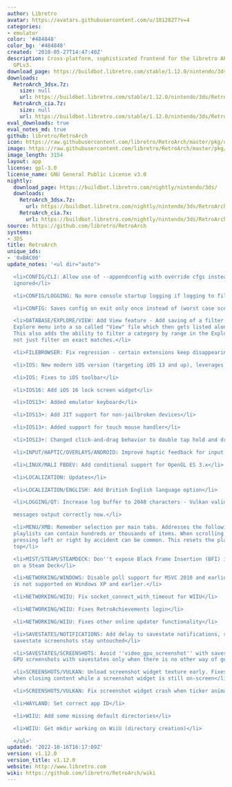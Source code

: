 ```yaml
---
author: Libretro
avatar: https://avatars.githubusercontent.com/u/1812827?v=4
categories:
- emulator
color: '#484848'
color_bg: '#484848'
created: '2010-05-27T14:47:40Z'
description: Cross-platform, sophisticated frontend for the libretro API. Licensed
  GPLv3.
download_page: https://buildbot.libretro.com/stable/1.12.0/nintendo/3ds
downloads:
  RetroArch_3dsx.7z:
    size: null
    url: https://buildbot.libretro.com/stable/1.12.0/nintendo/3ds/RetroArch_3dsx.7z
  RetroArch_cia.7z:
    size: null
    url: https://buildbot.libretro.com/stable/1.12.0/nintendo/3ds/RetroArch_cia.7z
eval_downloads: true
eval_notes_md: true
github: libretro/RetroArch
icon: https://raw.githubusercontent.com/libretro/RetroArch/master/pkg/ctr/assets/default.png
image: https://raw.githubusercontent.com/libretro/RetroArch/master/pkg/ctr/assets/libretro_banner.png
image_length: 3154
layout: app
license: gpl-3.0
license_name: GNU General Public License v3.0
nightly:
  download_page: https://buildbot.libretro.com/nightly/nintendo/3ds/
  downloads:
    RetroArch_3dsx.7z:
      url: https://buildbot.libretro.com/nightly/nintendo/3ds/RetroArch_3dsx.7z
    RetroArch_cia.7x:
      url: https://buildbot.libretro.com/nightly/nintendo/3ds/RetroArch_cia.7z
source: https://github.com/libretro/RetroArch
systems:
- 3DS
title: RetroArch
unique_ids:
- '0xBAC00'
update_notes: '<ul dir="auto">

  <li>CONFIG/CLI: Allow use of --appendconfig with override cfgs instead of getting
  ignored</li>

  <li>CONFIG/LOGGING: No more console startup logging if logging to file</li>

  <li>CONFIG: Saves config on exit only once instead of (worst case scenario) 3 times</li>

  <li>DATABASE/EXPLORE/VIEW: Add View feature - Add saving of a filter set in the
  Explore menu into a so called "View" file which then gets listed alongside playlists.
  This also adds the ability to filter a category by range in the Explore menu and
  not just filter on exact matches.</li>

  <li>FILEBROWSER: Fix regression - certain extensions keep disappearing</li>

  <li>IOS: New modern iOS version (targeting iOS 13 and up), leverages Swift</li>

  <li>IOS: Fixes to iOS toolbar</li>

  <li>IOS16: Add iOS 16 lock screen widget</li>

  <li>IOS13+: Added emulator keyboard</li>

  <li>IOS13+: Add JIT support for non-jailbroken devices</li>

  <li>IOS13+: Added support for touch mouse handler</li>

  <li>IOS13+: Changed click-and-drag behavior to double tap hold and drag</li>

  <li>INPUT/HAPTIC/OVERLAYS/ANDROID: Improve haptic feedback for input overlays</li>

  <li>LINUX/MALI FBDEV: Add conditional support for OpenGL ES 3.x</li>

  <li>LOCALIZATION: Updates</li>

  <li>LOCALIZATION/ENGLISH: Add British English language option</li>

  <li>LOGGING/QT: Increase log buffer to 2048 characters - Vulkan validation layer<br>

  messages output correctly now.</li>

  <li>MENU/XMB: Remember selection per main tabs. Addresses the following : collection
  playlists can contain hundreds or thousands of items. When scrolling through one,
  pressing left or right by accident can be common. This resets the playlist to the
  top</li>

  <li>MIST/STEAM/STEAMDECK: Don''t expose Black Frame Insertion (BFI) if we are running
  on a Steam Deck</li>

  <li>NETWORKING/WINDOWS: Disable poll support for MSVC 2010 and earlier. WSAPoll
  is not supported on Windows XP and earlier.</li>

  <li>NETWORKING/WIIU: Fix socket_connect_with_timeout for WIIU</li>

  <li>NETWORKING/WIIU: Fixes RetroAchievements login</li>

  <li>NETWORKING/WIIU: Fixes other online updater functionality</li>

  <li>SAVESTATES/NOTIFICATIONS: Add delay to savestate notifications, so that GPU
  savestate screenshots stay untouched</li>

  <li>SAVESTATES/SCREENSHOTS: Avoid ''video_gpu_screenshot'' with savestates. Allow
  GPU screenshots with savestates only when there is no other way of getting a screenshot.</li>

  <li>SCREENSHOTS/VULKAN: Unload screenshot widget texture early. Fixes Vulkan crash
  when closing content while a screenshot widget is still on-screen</li>

  <li>SCREENSHOTS/VULKAN: Fix screenshot widget crash when ticker animating</li>

  <li>WAYLAND: Set correct app ID</li>

  <li>WIIU: Add some missing default directories</li>

  <li>WIIU: Get mkdir working on WiiU (directory creation)</li>

  </ul>'
updated: '2022-10-16T16:17:09Z'
version: v1.12.0
version_title: v1.12.0
website: http://www.libretro.com
wiki: https://github.com/libretro/RetroArch/wiki
---
```

